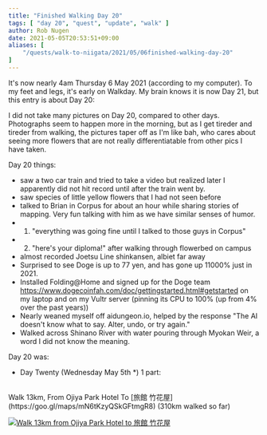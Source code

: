 ```yaml
---
title: "Finished Walking Day 20"
tags: [ "day 20", "quest", "update", "walk" ]
author: Rob Nugen
date: 2021-05-05T20:53:51+09:00
aliases: [
    "/quests/walk-to-niigata/2021/05/06finished-walking-day-20"
]
---
```


It's now nearly 4am Thursday 6 May 2021 (according to my computer).  To my feet and legs, it's early on Walkday.  My brain knows it is now Day 21, but this entry is about Day 20:

I did not take many pictures on Day 20, compared to other days.  Photographs seem to happen more in the morning, but as I get tireder and tireder from walking, the pictures taper off as I'm like bah, who cares about seeing more flowers that are not really differentiatable from other pics I have taken.

Day 20 things:

* saw a two car train and tried to take a video but realized later I apparently did not hit record until after the train went by.
* saw species of little yellow flowers that I had not seen before
* talked to Brian in Corpus for about an hour while sharing stories of mapping. Very fun talking with him as we have similar senses of humor.
* 1. "everything was going fine until I talked to those guys in Corpus"
* 2. "here's your diploma!" after walking through flowerbed on campus
* almost recorded Joetsu Line shinkansen, albiet far away
* Surprised to see Doge is up to 77 yen, and has gone up 11000% just in 2021.
* Installed Folding@Home and signed up for the Doge team https://www.dogecoinfah.com/doc/gettingstarted.html#getstarted on my laptop and on my Vultr server (pinning its CPU to 100% (up from 4% over the past years))
* Nearly weaned myself off aidungeon.io, helped by the response "The AI doesn't know what to say. Alter, undo, or try again."
* Walked across Shinano River with water pouring through Myokan Weir, a word I did not know the meaning.


Day 20 was:

<div class="walk-segment">

* Day <span class="day_source">Twenty</span>
(<span class="day_date">Wednesday May 5th</span> *)
1 part:
<br>
Walk <span class="km_source">13</span>km,
From Ojiya Park Hotel
To [旅館 竹花屋](https://goo.gl/maps/mN6tKzyQSkGFtmgR8)
(<span class="km_total">310</span>km walked so far)

[![Walk 13km from Ojiya Park Hotel to 旅館 竹花屋](//b.robnugen.com/quests/walk-to-niigata/2021/route_plans/thumbs/2021_mar_21_shinanogawa_park_to_bamboo_flower_ya.png)](https://goo.gl/maps/DsDXNdqv3gyp8DnWA)

</div>
